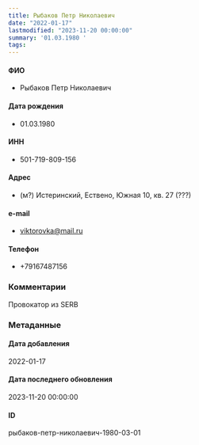 ```yaml
---
title: Рыбаков Петр Николаевич
date: "2022-01-17"
lastmodified: "2023-11-20 00:00:00"
summary: '01.03.1980 '
tags: 
---
```

<!--# pp1-->
<!--## Фигурант-->
<!--### Личные данные-->
#### ФИО
- Рыбаков Петр Николаевич
#### Дата рождения
- 01.03.1980
#### ИНН
- 501-719-809-156
#### Адрес
- (м?) Истеринский, Ествено, Южная 10, кв. 27 (???)
#### e-mail
- viktorovka@mail.ru
#### Телефон
- +79167487156
### Комментарии
Провокатор из SERB
### Метаданные
#### Дата добавления
2022-01-17
#### Дата последнего обновления
2023-11-20 00:00:00
#### ID
рыбаков-петр-николаевич-1980-03-01
<!--## END;-->
